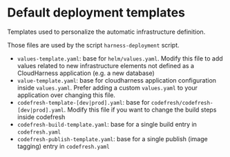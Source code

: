 # Default deployment templates

Templates used to personalize the automatic infrastructure definition.

Those files are used by the script `harness-deployment` script.

- `values-template.yaml`: base for `helm/values.yaml`. Modify this file to add values related to new infrastructure
  elements not defined as a CloudHarness application (e.g. a new database)
- `value-template.yaml`: base for cloudharness application configuration inside `values.yaml`. Prefer adding a
  custom `values.yaml` to your application over changing this file.
- `codefresh-template-[dev|prod].yaml`: base for `codefresh/codefresh-[dev|prod].yaml`. Modify this file if you want to
  change the build steps inside codefresh
- `codefresh-build-template.yaml`: base for a single build entry in `codefresh.yaml`
- `codefresh-publish-template.yaml`: base for a single publish (image tagging) entry in `codefresh.yaml`

